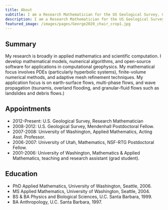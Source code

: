 ```yaml
---
title: About
subtitle: I am a Research Mathematician for the US Geological Survey, Cascades Volcano Observatory. I live in Portland, Oregon.
description: I am a Research Mathematician for the US Geological Survey, Cascades Volcano Observatory. I live in Portland, Oregon.
featured_image: /images/pages/George2020_chair_crop1.jpg
---
```


## Summary

My research is broadly in applied mathematics and scientific computation. I develop mathematical models, numerical algorithms, and open-source software for applications in computational geophysics. My mathematical focus involves PDEs (particularly hyperbolic systems), finite-volume numerical methods, and adaptive mesh refinement techniques. My application focus is on earth-surface flows, multi-phase flows, and wave propagation (tsunamis, overland flooding, and granular-fluid flows such as landslides and debris flows.)

## Appointments

* 2012-Present: U.S. Geological Survey, Research Mathematician
* 2008-2012: U.S. Geological Survey, Mendenhall Postdoctoral Fellow.
* 2007-2008: University of Washington, Applied Mathematics, Acting Asst. Professor.
* 2006-2007: University of Utah, Mathematics, NSF-RTG Postdoctoral Fellow.
* 2001-2006: University of Washington, Mathematics & Applied Mathematics, teaching and research assistant (grad student).

## Education

* PhD Applied Mathematics, University of Washington, Seattle, 2006.
* MS Applied Mathematics, University of Washington, Seattle, 2004.
* BS & BA Physics and Biological Sciences, U.C. Santa Barbara, 1999.
* BA Anthropology, U.C. Santa Barbara, 1997.



